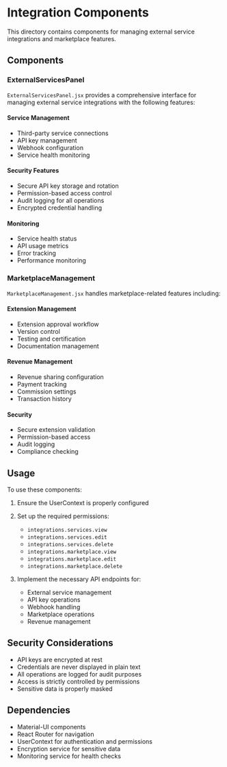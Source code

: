 # Integration Components

This directory contains components for managing external service integrations and marketplace features.

## Components

### ExternalServicesPanel

`ExternalServicesPanel.jsx` provides a comprehensive interface for managing external service integrations with the following features:

#### Service Management
- Third-party service connections
- API key management
- Webhook configuration
- Service health monitoring

#### Security Features
- Secure API key storage and rotation
- Permission-based access control
- Audit logging for all operations
- Encrypted credential handling

#### Monitoring
- Service health status
- API usage metrics
- Error tracking
- Performance monitoring

### MarketplaceManagement

`MarketplaceManagement.jsx` handles marketplace-related features including:

#### Extension Management
- Extension approval workflow
- Version control
- Testing and certification
- Documentation management

#### Revenue Management
- Revenue sharing configuration
- Payment tracking
- Commission settings
- Transaction history

#### Security
- Secure extension validation
- Permission-based access
- Audit logging
- Compliance checking

## Usage

To use these components:

1. Ensure the UserContext is properly configured
2. Set up the required permissions:
   - `integrations.services.view`
   - `integrations.services.edit`
   - `integrations.services.delete`
   - `integrations.marketplace.view`
   - `integrations.marketplace.edit`
   - `integrations.marketplace.delete`

3. Implement the necessary API endpoints for:
   - External service management
   - API key operations
   - Webhook handling
   - Marketplace operations
   - Revenue management

## Security Considerations

- API keys are encrypted at rest
- Credentials are never displayed in plain text
- All operations are logged for audit purposes
- Access is strictly controlled by permissions
- Sensitive data is properly masked

## Dependencies

- Material-UI components
- React Router for navigation
- UserContext for authentication and permissions
- Encryption service for sensitive data
- Monitoring service for health checks 